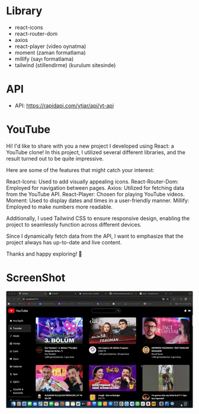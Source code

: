 # Library

- react-icons
- react-router-dom
- axios
- react-player (video oynatma)
- moment (zaman formatlama)
- millify (sayı formatlama)
- tailwind (stillendirme) (kurulum sitesinde)

# API

- API: https://rapidapi.com/ytjar/api/yt-api

# YouTube

Hi! I'd like to share with you a new project I developed using React: a YouTube clone! In this project, I utilized several different libraries, and the result turned out to be quite impressive.

Here are some of the features that might catch your interest:

React-Icons: Used to add visually appealing icons.
React-Router-Dom: Employed for navigation between pages.
Axios: Utilized for fetching data from the YouTube API.
React-Player: Chosen for playing YouTube videos.
Moment: Used to display dates and times in a user-friendly manner.
Millify: Employed to make numbers more readable.

Additionally, I used Tailwind CSS to ensure responsive design, enabling the project to seamlessly function across different devices.

Since I dynamically fetch data from the API, I want to emphasize that the project always has up-to-date and live content.

Thanks and happy exploring! 🚀

# ScreenShot

![](youtube.gif)

